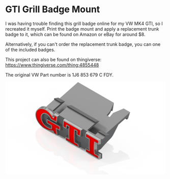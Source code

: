 # GTI Grill Badge Mount
I was having trouble finding this grill badge online for my VW MK4 GTI, so I recreated it myself. Print the badge mount and apply a replacement trunk badge to it, which can be found on Amazon or eBay for around $8.

Alternatively, if you can't order the replacement trunk badge, you can one of the included badges.

This project can also be found on thingiverse:
https://www.thingiverse.com/thing:4855448

The original VW Part number is 1J6 853 679 C FDY.

![Preview](https://github.com/XDleader555/cad_models/raw/main/volkswagen_gti_grill_badge_mount/GTI%20Grill%20Badge%20Mount.jpg)
